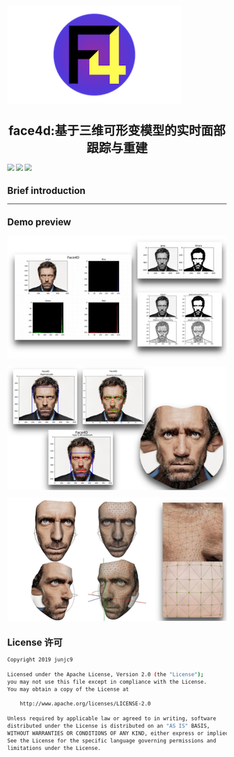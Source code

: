
<img src="docs/img/f4.png" align="center" width="400"></img>


<h1 align="center">face4d:基于三维可形变模型的实时面部跟踪与重建</h1>

![](https://img.shields.io/badge/opencv-tensorflow-ff69b4.svg)
![](https://img.shields.io/badge/android-f4d-0f9d58.svg)
![](https://img.shields.io/badge/license-Apache2.0-253bd8.svg)


## Brief introduction

---

## Demo preview

![](docs/img/f4/12.jpg)

![](docs/img/f4/13.jpg)

![](docs/img/f4/14.jpg)

<!-- <table>
  <tr>
    <td vlign="center">
        <img src="docs/img/6.png" width="250" alt="">
    </td>
    <td vlign="center">
        <img src="docs/img/7.png" width="250" alt="">
    </td>
    <td vlign="center">
        <img src="docs/img/9.png" width="250" alt="">
    </td>
  </tr>
</table>

<table>
  <tr>
    <td vlign="center">
        <img src="docs/img/10.png" width="250" alt="">
    </td>
    <td vlign="center">
        <img src="docs/img/11.png" width="250" alt="">
    </td>
    <td vlign="center">
        <img src="docs/img/12.png" width="250" alt="">
    </td>
  </tr>
</table>

<table>
  <tr>
    <td vlign="center">
        <img src="docs/img/14.png" width="400" alt="">
    </td>
    <td vlign="center">
        <img src="docs/img/15.png" width="200" alt="">
    </td>
  </tr>
</table>

<table>
  <tr>
    <td vlign="center">
        <img src="docs/img/16.png" width="250" alt="">
    </td>
    <td vlign="center">
        <img src="docs/img/18.png" width="250" alt="">
    </td>
    <td vlign="center">
        <img src="docs/img/19.png" width="250" alt="">
    </td>
  </tr>
</table> -->

## License 许可

```sh
Copyright 2019 junjc9

Licensed under the Apache License, Version 2.0 (the "License");
you may not use this file except in compliance with the License.
You may obtain a copy of the License at

    http://www.apache.org/licenses/LICENSE-2.0

Unless required by applicable law or agreed to in writing, software
distributed under the License is distributed on an "AS IS" BASIS,
WITHOUT WARRANTIES OR CONDITIONS OF ANY KIND, either express or implied.
See the License for the specific language governing permissions and
limitations under the License.
```
